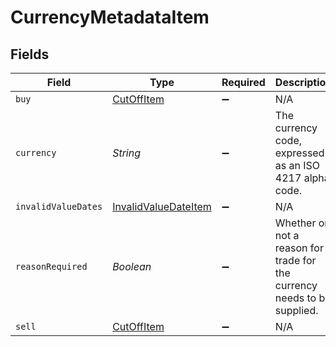 # CurrencyMetadataItem


## Fields

| Field                                                                    | Type                                                                     | Required                                                                 | Description                                                              |
| ------------------------------------------------------------------------ | ------------------------------------------------------------------------ | ------------------------------------------------------------------------ | ------------------------------------------------------------------------ |
| `buy`                                                                    | [CutOffItem](../../models/shared/CutOffItem.md)                          | :heavy_minus_sign:                                                       | N/A                                                                      |
| `currency`                                                               | *String*                                                                 | :heavy_minus_sign:                                                       | The currency code, expressed as an ISO 4217 alpha code.                  |
| `invalidValueDates`                                                      | [InvalidValueDateItem](../../models/shared/InvalidValueDateItem.md)      | :heavy_minus_sign:                                                       | N/A                                                                      |
| `reasonRequired`                                                         | *Boolean*                                                                | :heavy_minus_sign:                                                       | Whether or not a reason for trade for the currency needs to be supplied. |
| `sell`                                                                   | [CutOffItem](../../models/shared/CutOffItem.md)                          | :heavy_minus_sign:                                                       | N/A                                                                      |
